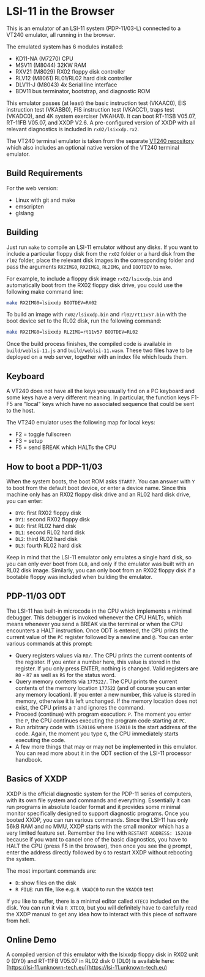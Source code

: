 LSI-11 in the Browser
=====================

This is an emulator of an LSI-11 system (PDP-11/03-L) connected to a VT240
emulator, all running in the browser.

The emulated system has 6 modules installed:
- KD11-NA (M7270) CPU
- MSV11 (M8044) 32KW RAM
- RXV21 (M8029) RX02 floppy disk controller
- RLV12 (M8061) RL01/RL02 hard disk controller
- DLV11-J (M8043) 4x Serial line interface
- BDV11 bus terminator, bootstrap, and diagnostic ROM

This emulator passes (at least) the basic instruction test (VKAAC0), EIS
instruction test (VKABB0), FIS instruction test (VKACC1), traps test (VKADC0),
and 4K system exerciser (VKAHA1). It can boot RT-11SB V05.07, RT-11FB V05.07,
and XXDP V2.6. A pre-configured version of XXDP with all relevant diagnostics
is included in `rx02/lsixxdp.rx2`.

The VT240 terminal emulator is taken from the separate
[VT240 repository](https://github.com/unknown-technologies/vt240) which also
includes an optional native version of the VT240 terminal emulator.


Build Requirements
------------------

For the web version:
- Linux with git and make
- emscripten
- glslang


Building
--------

Just run `make` to compile an LSI-11 emulator without any disks. If you want to
include a particular floppy disk from the `rx02` folder or a hard disk from the
`rl02` folder, place the relevant disk images in the corresponding folder and
pass the arguments `RX2IMG0`, `RX2IMG1`, `RL2IMG`, and `BOOTDEV` to `make`.

For example, to include a floppy disk image `rx02/lsixxdp.bin` and
automatically boot from the RX02 floppy disk drive, you could use the following
make command line:

```sh
make RX2IMG0=lsixxdp BOOTDEV=RX02
```

To build an image with `rx02/lsixxdp.bin` and `rl02/rt11v57.bin` with the boot
device set to the RL02 disk, run the following command:

```sh
make RX2IMG0=lsixxdp RL2IMG=rt11v57 BOOTDEV=RL02
```

Once the build process finishes, the compiled code is available in
`build/weblsi-11.js` and `build/weblsi-11.wasm`. These two files have to be
deployed on a web server, together with an index file which loads them.


Keyboard
--------

A VT240 does not have all the keys you usually find on a PC keyboard and some
keys have a very different meaning. In particular, the function keys F1-F5 are
"local" keys which have no associated sequence that could be sent to the host.

The VT240 emulator uses the following map for local keys:
- F2 = toggle fullscreen
- F3 = setup
- F5 = send BREAK which HALTs the CPU


How to boot a PDP-11/03
-----------------------

When the system boots, the boot ROM asks `START?`. You can answer with `Y` to
boot from the default boot device, or enter a device name. Since this machine
only has an RX02 floppy disk drive and an RL02 hard disk drive, you can enter:

- `DY0`: first RX02 floppy disk
- `DY1`: second RX02 floppy disk
- `DL0`: first RL02 hard disk
- `DL1`: second RL02 hard disk
- `DL2`: third RL02 hard disk
- `DL3`: fourth RL02 hard disk

Keep in mind that the LSI-11 emulator only emulates a single hard disk, so you
can only ever boot from `DL0`, and only if the emulator was built with an RL02
disk image. Similarly, you can only boot from an RX02 floppy disk if a bootable
floppy was included when building the emulator.


PDP-11/03 ODT
-------------

The LSI-11 has built-in microcode in the CPU which implements a minimal
debugger. This debugger is invoked whenever the CPU HALTs, which means whenever
you send a BREAK via the terminal or when the CPU encounters a HALT
instruction. Once ODT is entered, the CPU prints the current value of the `PC`
register followed by a newline and `@`. You can enter various commands at this
prompt:

- Query registers values via `R0/`. The CPU prints the current contents of the
  register. If you enter a number here, this value is stored in the register.
  If you only press ENTER, nothing is changed. Valid registers are `R0` - `R7`
  as well as `RS` for the status word.
- Query memory contents via `177522/`. The CPU prints the current contents of
  the memory location `177522` (and of course you can enter any memory
  location). If you enter a new number, this value is stored in memory,
  otherwise it is left unchanged. If the memory location does not exist, the
  CPU prints a `?` and ignores the command.
- Proceed (continue) with program execution: `P`. The moment you enter the `P`,
  the CPU continues executing the program code starting at `PC`.
- Run arbitrary code with `152010G` where `152010` is the start address of the
  code. Again, the moment you type `G`, the CPU immediately starts executing
  the code.
- A few more things that may or may not be implemented in this emulator. You
  can read more about it in the ODT section of the LSI-11 processor handbook.


Basics of XXDP
--------------

XXDP is the official diagnostic system for the PDP-11 series of computers, with
its own file system and commands and everything. Essentially it can run
programs in absolute loader format and it provides some minimal monitor
specifically designed to support diagnostic programs. Once you booted XXDP, you
can run various commands. Since the LSI-11 has only 56kB RAM and no MMU, XXDP
starts with the small monitor which has a very limited feature set. Remember
the line with `RESTART ADDRESS: 152010` because if you want to cancel one of
the basic diagnostics, you have to HALT the CPU (press F5 in the browser), then
once you see the `@` prompt, enter the address directly followed by `G` to
restart XXDP without rebooting the system.

The most important commands are:

- `D`: show files on the disk
- `R FILE`: run file, like e.g. `R VKADC0` to run the `VKADC0` test

If you like to suffer, there is a minimal editor called `XTECO` included on the
disk. You can run it via `R XTECO`, but you will definitely have to carefully
read the XXDP manual to get any idea how to interact with this piece of
software from hell.


Online Demo
-----------

A compiled version of this emulator with the lsixxdp floppy disk in RX02 unit 0
(DY0) and RT-11FB V05.07 in RL02 disk 0 (DL0) is available here:
[https://lsi-11.unknown-tech.eu](https://lsi-11.unknown-tech.eu)
